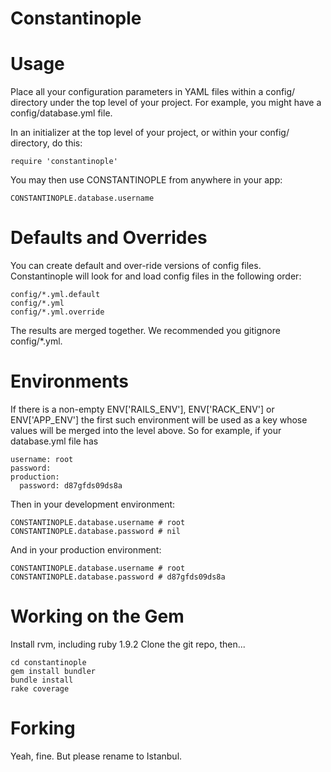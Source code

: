 Constantinople
==============

Usage
=====
Place all your configuration parameters in YAML files within a config/
directory under the top level of your project. For example, you might have a
config/database.yml file.

In an initializer at the top level of your project,
or within your config/ directory, do this:

    require 'constantinople'

You may then use CONSTANTINOPLE from anywhere in your app:

    CONSTANTINOPLE.database.username


Defaults and Overrides
======================
You can create default and over-ride versions of config files. Constantinople
will look for and load config files in the following order:

    config/*.yml.default
    config/*.yml
    config/*.yml.override

The results are merged together. We recommended you gitignore config/*.yml.

Environments
============
If there is a non-empty ENV['RAILS_ENV'], ENV['RACK_ENV'] or ENV['APP_ENV'] the
first such environment will be used as a key whose values will be merged into
the level above. So for example, if your database.yml file has

    username: root
    password:
    production:
      password: d87gfds09ds8a

Then in your development environment:

    CONSTANTINOPLE.database.username # root
    CONSTANTINOPLE.database.password # nil

And in your production environment:

    CONSTANTINOPLE.database.username # root
    CONSTANTINOPLE.database.password # d87gfds09ds8a


Working on the Gem
==================
Install rvm, including ruby 1.9.2
Clone the git repo, then...

    cd constantinople
    gem install bundler
    bundle install
    rake coverage


Forking
=======
Yeah, fine. But please rename to Istanbul.